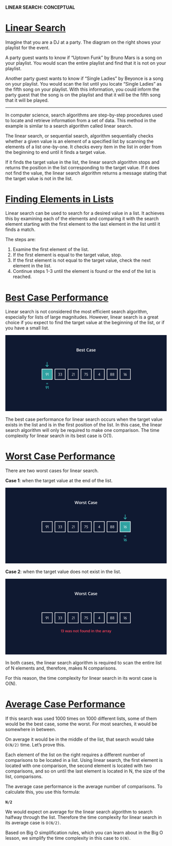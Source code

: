 #### LINEAR SEARCH: CONCEPTUAL

# [Linear Search](https://www.codecademy.com/courses/search-algorithms/lessons/linear-conceptual/exercises/introduction-linear)

Imagine that you are a DJ at a party. 
The diagram on the right shows your playlist for the event.

A party guest wants to know if “Uptown Funk” by Bruno Mars is a song on your playlist. 
You would scan the entire playlist and find that it is not on your playlist.

Another party guest wants to know if “Single Ladies” by Beyonce is a song on your playlist. 
You would scan the list until you locate “Single Ladies” as the fifth song on your playlist. 
With this information, you could inform the party guest that the song is on the playlist and that it will be the fifth song that it will be played.

<hr />
In computer science, search algorithms are step-by-step procedures used to locate and retrieve information from a set of data. 
This method in the example is similar to a search algorithm called linear search.

The linear search, or sequential search, algorithm sequentially checks whether a given value is an element of a specified list by scanning the elements of a list one-by-one. 
It checks every item in the list in order from the beginning to end until it finds a target value.

If it finds the target value in the list, the linear search algorithm stops and returns the position in the list corresponding to the target value. 
If it does not find the value, the linear search algorithm returns a message stating that the target value is not in the list.

# [Finding Elements in Lists](https://www.codecademy.com/courses/search-algorithms/lessons/linear-conceptual/exercises/find-elements-linear)

Linear search can be used to search for a desired value in a list. 
It achieves this by examining each of the elements and comparing it with the search element starting with the first element to the last element in the list until it finds a match.

The steps are:
1. Examine the first element of the list.
2. If the first element is equal to the target value, stop.
3. If the first element is not equal to the target value, check the next element in the list.
4. Continue steps 1-3 until the element is found or the end of the list is reached.

# [Best Case Performance](https://www.codecademy.com/courses/search-algorithms/lessons/linear-conceptual/exercises/best-case-linear)

Linear search is not considered the most efficient search algorithm, especially for lists of large magnitudes. 
However, linear search is a great choice if you expect to find the target value at the beginning of the list, or if you have a small list.
<p align="center">
  <img alt="best case" src="best_case.webp" width="600" />
</p>

The best case performance for linear search occurs when the target value exists in the list and is in the first position of the list. 
In this case, the linear search algorithm will only be required to make one comparison. 
The time complexity for linear search in its best case is O(1).

# [Worst Case Performance](https://www.codecademy.com/courses/search-algorithms/lessons/linear-conceptual/exercises/worst-case-linear)

There are two worst cases for linear search.

**Case 1**: when the target value at the end of the list.
<p align="center">
  <img alt="best case" src="worst_case.webp" width="600" />
</p>

**Case 2**: when the target value does not exist in the list.
<p align="center">
  <img alt="best case" src="worst_case_2.webp" width="600" />
</p>

In both cases, the linear search algorithm is required to scan the entire list of N elements and, therefore, makes N comparisons.

For this reason, the time complexity for linear search in its worst case is O(N).

# [Average Case Performance](https://www.codecademy.com/courses/search-algorithms/lessons/linear-conceptual/exercises/average-case-linear)

If this search was used 1000 times on 1000 different lists, some of them would be the best case, some the worst. 
For most searches, it would be somewhere in between.

On average it would be in the middle of the list, that search would take `O(N/2)` time. 
Let’s prove this.

Each element of the list on the right requires a different number of comparisons to be located in a list. 
Using linear search, the first element is located with one comparison, the second element is located with two comparisons, and so on until the last element is located in N, the size of the list, comparisons.

The average case performance is the average number of comparisons. 
To calculate this, you use this formula:

**`N/2`**

We would expect on average for the linear search algorithm to search halfway through the list. 
Therefore the time complexity for linear search in its average case is `O(N/2)`.

Based on Big O simplification rules, which you can learn about in the Big O lesson, we simplify the time complexity in this case to `O(N)`.



















